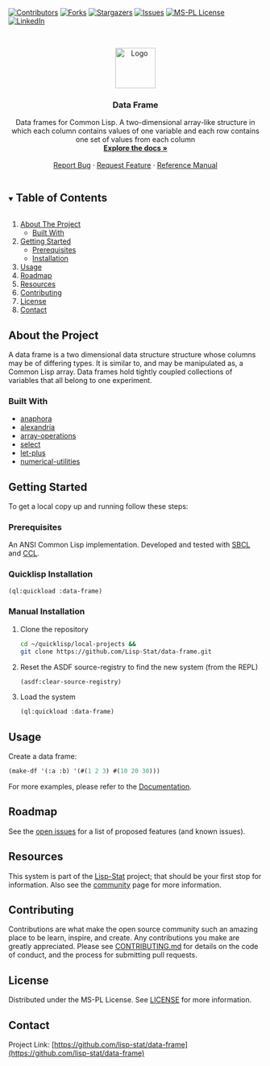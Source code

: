 
<!-- PROJECT SHIELDS -->

[![Contributors][contributors-shield]][contributors-url]
[![Forks][forks-shield]][forks-url]
[![Stargazers][stars-shield]][stars-url]
[![Issues][issues-shield]][issues-url]
[![MS-PL License][license-shield]][license-url]
[![LinkedIn][linkedin-shield]][linkedin-url]



<!-- PROJECT LOGO -->
<br />
<p align="center">
  <a href="https://github.com/lisp-stat/data-frame">
    <img src="https://lisp-stat.dev/images/stats-image.svg" alt="Logo" width="80" height="80">
  </a>

  <h3 align="center">Data Frame</h3>

  <p align="center">
  Data frames for Common Lisp. A two-dimensional array-like structure in which each column contains values of one variable and each row contains one set of values from each column
	<br />
    <a href="https://lisp-stat.dev/docs/tasks/data-frame/"><strong>Explore the docs »</strong></a>
    <br />
    <br />
    <a href="https://github.com/lisp-stat/data-frame/issues">Report Bug</a>
    ·
    <a href="https://github.com/lisp-stat/data-frame/issues">Request Feature</a>
    ·
    <a href="https://lisp-stat.github.io/data-frame/">Reference Manual</a>
  </p>
</p>



<!-- TABLE OF CONTENTS -->
<details open="open">
  <summary><h2 style="display: inline-block">Table of Contents</h2></summary>
  <ol>
    <li>
      <a href="#about-the-project">About The Project</a>
      <ul>
        <li><a href="#built-with">Built With</a></li>
      </ul>
    </li>
    <li>
      <a href="#getting-started">Getting Started</a>
      <ul>
        <li><a href="#prerequisites">Prerequisites</a></li>
        <li><a href="#installation">Installation</a></li>
      </ul>
    </li>
    <li><a href="#usage">Usage</a></li>
    <li><a href="#roadmap">Roadmap</a></li>
	<li><a href="#resources">Resources</a></li>
    <li><a href="#contributing">Contributing</a></li>
    <li><a href="#license">License</a></li>
    <li><a href="#contact">Contact</a></li>
  </ol>
</details>



<!-- ABOUT THE PROJECT -->
## About the Project

  A data frame is a two dimensional data structure structure whose
  columns may be of differing types.  It is similar to, and may be
  manipulated as, a Common Lisp array. Data frames hold tightly
  coupled collections of variables that all belong to one experiment.



### Built With

* [anaphora](https://github.com/tokenrove/anaphora)
* [alexandria](https://gitlab.common-lisp.net/alexandria/alexandria)
* [array-operations](https://github.com/lisp-stat/array-operations)
* [select](https://github.com/lisp-stat/select)
* [let-plus](https://github.com/sharplispers/let-plus)
* [numerical-utilities](https://github.com/lisp-stat/numerical-utilities)


<!-- GETTING STARTED -->
## Getting Started

To get a local copy up and running follow these steps:

### Prerequisites

An ANSI Common Lisp implementation. Developed and tested with
[SBCL](https://www.sbcl.org/) and
[CCL](https://github.com/Clozure/ccl).

### Quicklisp Installation

```lisp
(ql:quickload :data-frame)
```

### Manual Installation

1. Clone the repository
   ```sh
   cd ~/quicklisp/local-projects &&
   git clone https://github.com/Lisp-Stat/data-frame.git
   ```
2. Reset the ASDF source-registry to find the new system (from the REPL)
   ```lisp
   (asdf:clear-source-registry)
   ```
3. Load the system
   ```lisp
   (ql:quickload :data-frame)
   ```

<!-- USAGE EXAMPLES -->
## Usage

Create a data frame:

```lisp
(make-df '(:a :b) '(#(1 2 3) #(10 20 30)))

```

For more examples, please refer to the [Documentation](https://lisp-stat.dev/docs/tasks/data-frame).


<!-- ROADMAP -->
## Roadmap

See the [open issues](https://github.com/lisp-stat/data-frame/issues) for a list of proposed features (and known issues).

## Resources

This system is part of the [Lisp-Stat](https://lisp-stat.dev/) project; that should be your first stop for information. Also see the <!-- [resources](https://lisp-stat.dev/resources) and -->
[community](https://lisp-stat.dev/community) page for more
information.

<!-- CONTRIBUTING -->
## Contributing

Contributions are what make the open source community such an amazing place to be learn, inspire, and create. Any contributions you make are greatly appreciated.  Please see [CONTRIBUTING.md](CONTRIBUTING.md) for details on the code of conduct, and the process for submitting pull requests.

<!-- LICENSE -->
## License

Distributed under the MS-PL License. See [LICENSE](LICENSE) for more information.



<!-- CONTACT -->
## Contact

Project Link: [https://github.com/lisp-stat/data-frame](https://github.com/lisp-stat/data-frame)



<!-- MARKDOWN LINKS & IMAGES -->
<!-- https://www.markdownguide.org/basic-syntax/#reference-style-links -->
[contributors-shield]: https://img.shields.io/github/contributors/lisp-stat/data-frame.svg?style=for-the-badge
[contributors-url]: https://github.com/lisp-stat/data-frame/graphs/contributors
[forks-shield]: https://img.shields.io/github/forks/lisp-stat/data-frame.svg?style=for-the-badge
[forks-url]: https://github.com/lisp-stat/data-frame/network/members
[stars-shield]: https://img.shields.io/github/stars/lisp-stat/data-frame.svg?style=for-the-badge
[stars-url]: https://github.com/lisp-stat/data-frame/stargazers
[issues-shield]: https://img.shields.io/github/issues/lisp-stat/data-frame.svg?style=for-the-badge
[issues-url]: https://github.com/lisp-stat/data-frame/issues
[license-shield]: https://img.shields.io/github/license/lisp-stat/data-frame.svg?style=for-the-badge
[license-url]: https://github.com/lisp-stat/data-frame/blob/master/LICENSE
[linkedin-shield]: https://img.shields.io/badge/-LinkedIn-black.svg?style=for-the-badge&logo=linkedin&colorB=555
[linkedin-url]: https://www.linkedin.com/company/symbolics/
